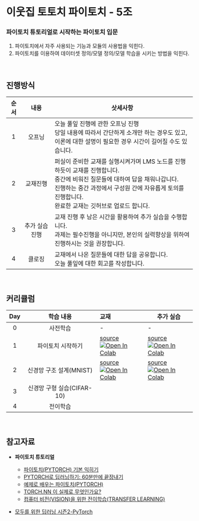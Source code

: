 # 이웃집 토토치 파이토치 - 5조
### 파이토치 튜토리얼로 시작하는 파이토치 입문
1. 파이토치에서 자주 사용되는 기능과 모듈의 사용법을 익힌다.
2. 파이토치를 이용하여 데이터셋 정의/모델 정의/모델 학습을 시키는 방법을 익힌다.
</br>

## 진행방식

| 순서 |      내용      | 삿세사항                                                     |
| :--: | :------------: | ------------------------------------------------------------ |
|  1   |     오프닝     | 오늘 풀잎 진행에 관한 오프닝 진행<br />당일 내용에 따라서 간단하게 소개만 하는 경우도 있고, <br />이론에 대한 설명이 필요한 경우 시간이 길어질 수도 있습니다. |
|  2   |    교재진행    | 퍼실이 준비한 교재를 실행시켜가며 LMS 노드를 진행하듯이 교재를 진행합니다.<br />중간에 비워진 질문들에 대하여 답을 채워나갑니다.<br />진행하는 중간 과정에서 구성원 간에 자유롭게 토의를 진행합니다.<br />완료한 교재는 깃허브로 업로드 합니다. |
|  3   | 추가 실습 진행 | 교재 진행 후 남은 시간을 활용하여 추가 실습을 수행합니다.<br />과제는 필수진행을 아니지만, 본인의 실력향상을 위하여 진행하시는 것을 권장합니다. |
|  4   |     클로징     | 교재에서 나온 질문들에 대한 답을 공유합니다.<br />오늘 풀잎에 대한 회고를 작성합니다. |
</br>



## 커리큘럼

| Day  |         학습 내용          | 교재 | 추가 실습 |
| :--: | :------------------------: | :--- | --------- |
|  0   |          사전학습          | -    | -         |
|  1   |     파이토치 시작하기      | [source](https://github.com/AIFFEL-GN-2nd/TotochTeam5/blob/main/day_1/day1_pytorch_basic.ipynb) </br> [![Open In Colab](https://colab.research.google.com/assets/colab-badge.svg)](https://colab.research.google.com/github/AIFFEL-GN-2nd/TotochTeam5/blob/main/day_1/day1_pytorch_basic.ipynb) |  [source](https://github.com/AIFFEL-GN-2nd/TotochTeam5/blob/main/day_1/day1_problem.ipynb) </br> [![Open In Colab](https://colab.research.google.com/assets/colab-badge.svg)](https://colab.research.google.com/github/AIFFEL-GN-2nd/TotochTeam5/blob/main/day_1/day1_problem.ipynb)  |
|  2   |  신경망 구조 설계(MNIST)   | [source](https://github.com/AIFFEL-GN-2nd/TotochTeam5/blob/main/day_2/day2_nn.ipynb) </br> [![Open In Colab](https://colab.research.google.com/assets/colab-badge.svg)](https://colab.research.google.com/github/AIFFEL-GN-2nd/TotochTeam5/blob/main/day_2/day2_nn.ipynb) | [source](https://github.com/AIFFEL-GN-2nd/TotochTeam5/blob/main/day_2/day2_problem.ipynb) </br> [![Open In Colab](https://colab.research.google.com/assets/colab-badge.svg)](https://colab.research.google.com/github/AIFFEL-GN-2nd/TotochTeam5/blob/main/day_2/day2_problem.ipynb) |
|  3   | 신경망 구형 실습(CIFAR-10) |      |           |
|  4   |          전이학습          |      |           |

</br>

## 참고자료
- **파이토치 튜토리얼**
  - [파이토치(PYTORCH) 기본 익히기](https://tutorials.pytorch.kr/beginner/basics/intro.html)
  - [PYTORCH로 딥러닝하기: 60분만에 끝장내기](https://tutorials.pytorch.kr/beginner/deep_learning_60min_blitz.html)
  - [예제로 배우는 파이토치(PYTORCH)](https://tutorials.pytorch.kr/beginner/pytorch_with_examples.html)
  - [TORCH.NN 이 실제로 무엇인가요?](https://tutorials.pytorch.kr/beginner/nn_tutorial.html)
  - [컴퓨터 비전(VISION)을 위한 전이학습(TRANSFER LEARNING)](https://tutorials.pytorch.kr/beginner/transfer_learning_tutorial.html)

- [모두를 위한 딥러닝 시즌2-PyTorch](https://youtube.com/playlist?list=PLQ28Nx3M4JrhkqBVIXg-i5_CVVoS1UzAv)

